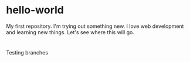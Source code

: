 # hello-world
My first repository. 
I'm trying out something new.  I love web development and learning new things.  Let's see where this will go.  
#
Testing branches
